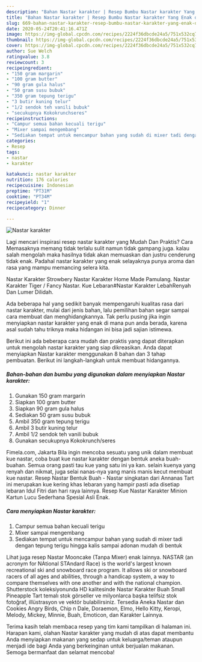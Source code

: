 ```yaml
---
description: "Bahan Nastar karakter | Resep Bumbu Nastar karakter Yang Enak dan Simpel"
title: "Bahan Nastar karakter | Resep Bumbu Nastar karakter Yang Enak dan Simpel"
slug: 669-bahan-nastar-karakter-resep-bumbu-nastar-karakter-yang-enak-dan-simpel
date: 2020-05-24T20:41:16.471Z
image: https://img-global.cpcdn.com/recipes/2224f36dbcde24a5/751x532cq70/nastar-karakter-foto-resep-utama.jpg
thumbnail: https://img-global.cpcdn.com/recipes/2224f36dbcde24a5/751x532cq70/nastar-karakter-foto-resep-utama.jpg
cover: https://img-global.cpcdn.com/recipes/2224f36dbcde24a5/751x532cq70/nastar-karakter-foto-resep-utama.jpg
author: Sue Welch
ratingvalue: 3.8
reviewcount: 3
recipeingredient:
- "150 gram margarin"
- "100 gram butter"
- "90 gram gula halus"
- "50 gram susu bubuk"
- "350 gram tepung terigu"
- "3 butir kuning telur"
- "1/2 sendok teh vanili bubuk"
- "secukupnya Kokokrunchseres"
recipeinstructions:
- "Campur semua bahan kecuali terigu"
- "Mixer sampai mengembang"
- "Sediakan tempat untuk mencampur bahan yang sudah di mixer tadi dengan tepung terigu hingga kalis sampai adonan mudah di bentuk"
categories:
- Resep
tags:
- nastar
- karakter

katakunci: nastar karakter 
nutrition: 176 calories
recipecuisine: Indonesian
preptime: "PT31M"
cooktime: "PT34M"
recipeyield: "1"
recipecategory: Dinner

---
```



![Nastar karakter](https://img-global.cpcdn.com/recipes/2224f36dbcde24a5/751x532cq70/nastar-karakter-foto-resep-utama.jpg)

Lagi mencari inspirasi resep nastar karakter yang Mudah Dan Praktis? Cara Memasaknya memang tidak terlalu sulit namun tidak gampang juga. kalau salah mengolah maka hasilnya tidak akan memuaskan dan justru cenderung tidak enak. Padahal nastar karakter yang enak selayaknya punya aroma dan rasa yang mampu memancing selera kita.

Nastar Karakter Strowbery Nastar Karakter Home Made Pamulang. Nastar Karakter Tiger / Fancy Nastar. Kue Lebaran#Nastar Karakter LebahRenyah Dan Lumer Dilidah.

Ada beberapa hal yang sedikit banyak mempengaruhi kualitas rasa dari nastar karakter, mulai dari jenis bahan, lalu pemilihan bahan segar sampai cara membuat dan menghidangkannya. Tak perlu pusing jika ingin menyiapkan nastar karakter yang enak di mana pun anda berada, karena asal sudah tahu triknya maka hidangan ini bisa jadi sajian istimewa.


Berikut ini ada beberapa cara mudah dan praktis yang dapat diterapkan untuk mengolah nastar karakter yang siap dikreasikan. Anda dapat menyiapkan Nastar karakter menggunakan 8 bahan dan 3 tahap pembuatan. Berikut ini langkah-langkah untuk membuat hidangannya.

<!--inarticleads1-->

##### Bahan-bahan dan bumbu yang digunakan dalam menyiapkan Nastar karakter:

1. Gunakan 150 gram margarin
1. Siapkan 100 gram butter
1. Siapkan 90 gram gula halus
1. Sediakan 50 gram susu bubuk
1. Ambil 350 gram tepung terigu
1. Ambil 3 butir kuning telur
1. Ambil 1/2 sendok teh vanili bubuk
1. Gunakan secukupnya Kokokrunch/seres


Fimela.com, Jakarta Bila ingin mencoba sesuatu yang unik dalam membuat kue nastar, coba buat kue nastar karakter dengan bentuk aneka buah-buahan. Semua orang pasti tau kue yang satu ini ya kan. selain kuenya yang renyah dan nikmat, juga selai nanas-nya yang manis manis kecut membuat kue nastar. Resep Nastar Bentuk Buah - Nastar singkatan dari Annanas Tart ini merupakan kue kering khas lebaran yang hampir pasti ada disetiap lebaran Idul Fitri dan hari raya lainnya. Resep Kue Nastar Karakter Minion Kartun Lucu Sederhana Spesial Asli Enak. 

<!--inarticleads2-->

##### Cara menyiapkan Nastar karakter:

1. Campur semua bahan kecuali terigu
1. Mixer sampai mengembang
1. Sediakan tempat untuk mencampur bahan yang sudah di mixer tadi dengan tepung terigu hingga kalis sampai adonan mudah di bentuk


Lihat juga resep Nastar Mooncake (Tanpa Mixer) enak lainnya. NASTAR (an acronym for NAtional STAndard Race) is the world&#39;s largest known recreational ski and snowboard race program. It allows ski or snowboard racers of all ages and abilities, through a handicap system, a way to compare themselves with one another and with the national champion. Shutterstock koleksiyonunda HD kalitesinde Nastar Karakter Buah Small Pineapple Tart temalı stok görseller ve milyonlarca başka telifsiz stok fotoğraf, illüstrasyon ve vektör bulabilirsiniz. Tersedia Aneka Nastar dan Cookies Angry Birds, Chip n Dale, Doraemon, Elmo, Hello Kitty, Keropi, Melody, Mickey, Minnie, Buah, Emoticon, dan Karakter Lainnya. 

Terima kasih telah membaca resep yang tim kami tampilkan di halaman ini. Harapan kami, olahan Nastar karakter yang mudah di atas dapat membantu Anda menyiapkan makanan yang sedap untuk keluarga/teman ataupun menjadi ide bagi Anda yang berkeinginan untuk berjualan makanan. Semoga bermanfaat dan selamat mencoba!
